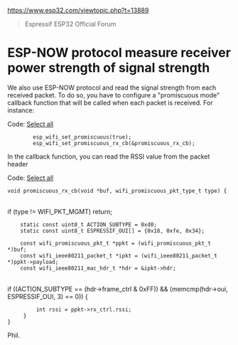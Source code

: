 https://www.esp32.com/viewtopic.php?t=13889

> Espressif ESP32 Official Forum

# ESP-NOW protocol measure receiver power strength of signal strength
We also use ESP-NOW protocol and read the signal strength from each received packet. To do so, you have to configure a "promiscuous mode" callback function that will be called when each packet is received. For instance:

Code: [Select all](https://www.esp32.com/viewtopic.php?t=13889#)


            esp_wifi_set_promiscuous(true);
            esp_wifi_set_promiscuous_rx_cb(&promiscuous_rx_cb);


In the callback function, you can read the RSSI value from the packet header

Code: [Select all](https://www.esp32.com/viewtopic.php?t=13889#)

    void promiscuous_rx_cb(void *buf, wifi_promiscuous_pkt_type_t type) {


​        
        if (type != WIFI_PKT_MGMT)
            return;
    
        static const uint8_t ACTION_SUBTYPE = 0xd0;
        static const uint8_t ESPRESSIF_OUI[] = {0x18, 0xfe, 0x34};
    
        const wifi_promiscuous_pkt_t *ppkt = (wifi_promiscuous_pkt_t *)buf;
        const wifi_ieee80211_packet_t *ipkt = (wifi_ieee80211_packet_t *)ppkt->payload;
        const wifi_ieee80211_mac_hdr_t *hdr = &ipkt->hdr;


​        
        if ((ACTION_SUBTYPE == (hdr->frame_ctrl & 0xFF)) &&
            (memcmp(hdr->oui, ESPRESSIF_OUI, 3) == 0)) {
    
             int rssi = ppkt->rx_ctrl.rssi;
         }
    }


Phil.
